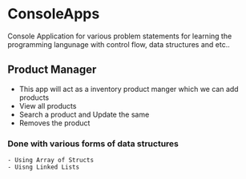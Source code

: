 # ConsoleApps
Console Application for various problem statements for learning the programming langunage
with control flow, data structures and etc..

## Product Manager
- This app will act as a inventory product manger which we can add products
- View all products 
- Search a product and Update the same
- Removes the product
### Done with various forms of data structures
	- Using Array of Structs
	- Uisng Linked Lists


